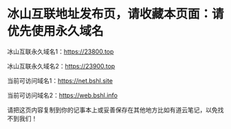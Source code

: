 # 冰山互联地址发布页，请收藏本页面：请优先使用永久域名
冰山互联永久域名1：https://23800.top

冰山互联永久域名2：https://23900.top

当前可访问域名1：https://net.bshl.site

当前可访问域名2：https://web.bshl.info

请把这页内容复制到你的记事本上或妥善保存在其他地方比如有道云笔记，以免找不到我们！
